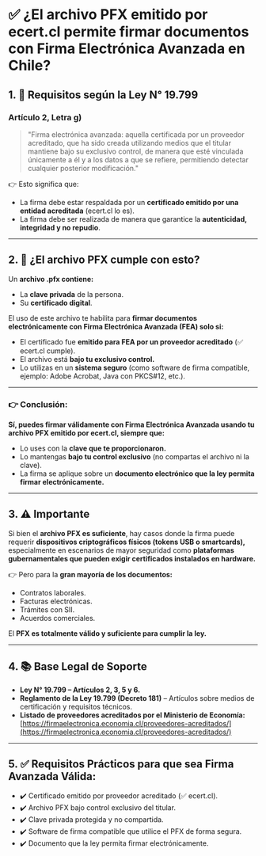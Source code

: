 # ✅ ¿El archivo PFX emitido por ecert.cl permite firmar documentos con Firma Electrónica Avanzada en Chile?

## 1. 📜 Requisitos según la Ley N° 19.799

### Artículo 2, Letra g)
> "Firma electrónica avanzada: aquella certificada por un proveedor acreditado, que ha sido creada utilizando medios que el titular mantiene bajo su exclusivo control, de manera que esté vinculada únicamente a él y a los datos a que se refiere, permitiendo detectar cualquier posterior modificación."

👉 Esto significa que:

- La firma debe estar respaldada por un **certificado emitido por una entidad acreditada** (ecert.cl lo es).
- La firma debe ser realizada de manera que garantice la **autenticidad, integridad y no repudio**.

---

## 2. 🔐 ¿El archivo PFX cumple con esto?

Un **archivo .pfx contiene:**
- La **clave privada** de la persona.
- Su **certificado digital**.

El uso de este archivo te habilita para **firmar documentos electrónicamente con Firma Electrónica Avanzada (FEA) solo si:**
- El certificado fue **emitido para FEA por un proveedor acreditado** (✅ ecert.cl cumple).
- El archivo está **bajo tu exclusivo control.**
- Lo utilizas en un **sistema seguro** (como software de firma compatible, ejemplo: Adobe Acrobat, Java con PKCS#12, etc.).

---

### 👉 Conclusión:
**Sí, puedes firmar válidamente con Firma Electrónica Avanzada usando tu archivo PFX emitido por ecert.cl, siempre que:**

- Lo uses con la **clave que te proporcionaron.**
- Lo mantengas **bajo tu control exclusivo** (no compartas el archivo ni la clave).
- La firma se aplique sobre un **documento electrónico que la ley permita firmar electrónicamente.**

---

## 3. ⚠️ Importante

Si bien el **archivo PFX es suficiente**, hay casos donde la firma puede requerir **dispositivos criptográficos físicos (tokens USB o smartcards),** especialmente en escenarios de mayor seguridad como **plataformas gubernamentales que pueden exigir certificados instalados en hardware.**

👉 Pero para la **gran mayoría de los documentos:**
- Contratos laborales.
- Facturas electrónicas.
- Trámites con SII.
- Acuerdos comerciales.

El **PFX es totalmente válido y suficiente para cumplir la ley.**

---

## 4. 📚 Base Legal de Soporte

- **Ley N° 19.799 – Artículos 2, 3, 5 y 6.**
- **Reglamento de la Ley 19.799 (Decreto 181)** – Artículos sobre medios de certificación y requisitos técnicos.
- **Listado de proveedores acreditados por el Ministerio de Economía:**  
[https://firmaelectronica.economia.cl/proveedores-acreditados/](https://firmaelectronica.economia.cl/proveedores-acreditados/)

---

## 5. ✅ Requisitos Prácticos para que sea Firma Avanzada Válida:

- ✔️ Certificado emitido por proveedor acreditado (✅ ecert.cl).
- ✔️ Archivo PFX bajo control exclusivo del titular.
- ✔️ Clave privada protegida y no compartida.
- ✔️ Software de firma compatible que utilice el PFX de forma segura.
- ✔️ Documento que la ley permita firmar electrónicamente.
